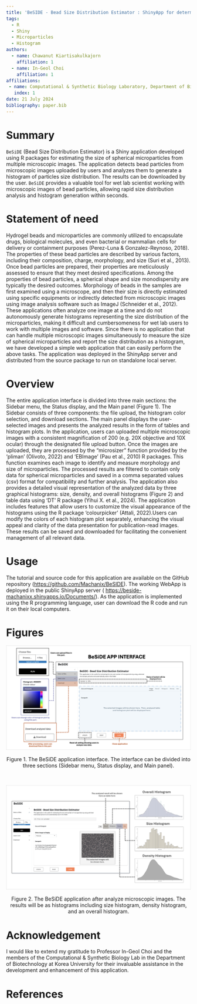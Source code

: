 ```yaml
---
title: 'BeSIDE - Bead Size Distribution Estimator : ShinyApp for determination size of microparticles from microscopic images'
tags:
  - R
  - Shiny
  - Microparticles
  - Histogram
authors:
  - name: Chawanut Kiartisakulkajorn
    affiliation: 1
  - name: In-Geol Choi
    affiliation: 1
affiliations:
 - name: Computational & Synthetic Biology Laboratory, Department of Biotechnology, College of Life Science and Biotechnology, Korea University
   index: 1
date: 21 July 2024
bibliography: paper.bib
---
```


# Summary
`BeSiDE` (Bead Size Distribution Estimator) is a Shiny application developed using R packages for estimating the size of spherical microparticles from multiple microscopic images. The application detects bead particles from microscopic images uploaded by users and analyzes them to generate a histogram of particles size distribution. The results can be downloaded by the user. `BeSiDE` provides a valuable tool for wet lab scientist working with microscopic images of bead particles, allowing rapid size distribution analysis and histogram generation within seconds.

# Statement of need
Hydrogel beads and microparticles are commonly utilized to encapsulate drugs, biological molecules, and even bacterial or mammalian cells for delivery or containment purposes (Perez-Luna & Gonzalez-Reynoso, 2018). The properties of these bead particles are described by various factors, including their composition, charge, morphology, and size (Suri et al., 2013). Once bead particles are prepared, their properties are meticulously assessed to ensure that they meet desired specifications. Among the properties of bead particles, a spherical shape and size monodispersity are typically the desired outcomes. Morphology of beads in the samples are first examined using a microscope, and then their size is directly estimated using specific equipments or indirectly detected from microscopic images using image analysis software such as ImageJ (Schneider et al., 2012). These applications often analyze one image at a time and do not autonomously generate histograms representing the size distribution of the microparticles, making it difficult and cumbersomeness for wet lab users to work with multiple images and software. Since there is no application that can handle multiple microscopic images simultaneously to measure the size of spherical microparticles and report the size distribution as a histogram, we have developed a simple web application that can easily perform the above tasks. The application was deployed in the ShinyApp server and distributed from the source package to run on standalone local server.

# Overview
The entire application interface is divided into three main sections: the Sidebar menu, the Status display, and the Main panel (Figure 1). The Sidebar consists of three components: the file upload, the histogram color selection, and  download sections. The main panel displays the user-selected images and presents the analyzed results in the form of tables and histogram plots.  In the application, users can uploaded multiple microscopic images with a consistent magnification of 200 (e.g. 20X objective and 10X ocular) through the designated file upload button. Once the images are uploaded, they are processed by the “microsizer” function provided by the ‘pliman’ (Olivoto, 2022) and ‘EBImage’ (Pau et al., 2010) R packages. This function examines each image to identify and measure morphology and size of microparticles. The processed results are filtered to contain only data for spherical microparticles and saved in a comma separated values (csv) format for compatibility and further analysis. The application also provides a detailed visual representation of the analyzed data by three graphical histograms: size, density, and overall histograms (Figure 2) and table data using  ‘DT’ R package (Yihui X. et al., 2024). The application includes features that allow users to customize the visual appearance of the histograms using the R package ‘colourpicker’ (Attali, 2022).Users can modify the colors of each histogram plot separately, enhancing the visual appeal and clarity of the data presentation for publication-read images. These results can be saved and downloaded for facilitating the convenient management of all relevant data.

# Usage
The tutorial and source code for this application are available on the GitHub repository (https://github.com/Machanix/BeSIDE). The working WebApp is deployed in the public ShinyApp server ( https://beside-machanixx.shinyapps.io/Documents/). As the application is implemented using the R programming language, user can download the R code and run it on their local computers.

# Figures

![\label{fig:Fig1}](BeSiDE_Appinterface.png)
<div align="center"> Figure 1. The BeSiDE application interface. The interface can be divided into three sections (Sidebar menu, Status display, and Main panel). </div>

&nbsp;

![\label{fig:Fig2}](BeSiDE_resultDP.png)
<div align="center"> Figure 2. The BeSiDE application after analyze microscopic images. The results will be as histograms including size histogram, density histogram, and an overall histogram. </div>

# Acknowledgement
I would like to extend my gratitude to Professor In-Geol Choi and the members of the Computational & Synthetic Biology Lab in the Department of Biotechnology at Korea University for their invaluable assistance in the development and enhancement of this application.

# References
